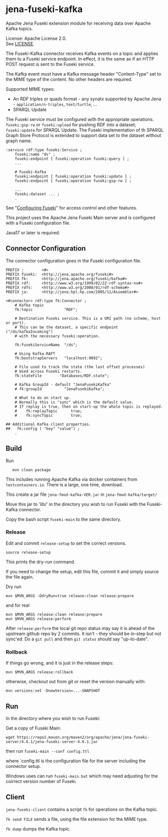 # jena-fuseki-kafka 

Apache Jena Fuseki extension module for receiving data over
Apache Kafka topics.

License: Apache License 2.0.  
See [LICENSE](./LICENSE).

The Fuseki-Kafka connector receives Kafka events on a topic and applies them to
a Fuseki service endpoint. In effect, it is the same as if an HTTP POST request is sent to
the Fuseki service.

The Kafka event must have a Kafka message header "Content-Type" set to the MIME
type of the content. No other headers are required.

Supported MIME types:
* An RDF triples or quads format - any synatx supported by 
  Apache Jena - `application/n-triples`, `text/turtle`, ...
* SPARQL Update


The Fuseki service must be configured with the appropriate operations.
`fuseki:gsp-rw` or `fuseki:upload` for pushing RDF into a dataset; 
`fuseki:update` for SPARQL Update.
The Fuseki implementation of th SPARQL Graph Store Protocol is extended to
support data set to the dataset without graph name.

```
:service rdf:type fuseki:Service ;
    fuseki:name "ds" ;
    fuseki:endpoint [ fuseki:operation fuseki:query ] ;
    ...

    # Fuseki-Kafka
    fuseki:endpoint [ fuseki:operation fuseki:update ] ;
    fuseki:endpoint [ fuseki:operation fuseki:gsp-rw ] ;

    ...
    fuseki:dataset ... ;
    .
```

See "[Configuring Fuseki](https://jena.apache.org/documentation/fuseki2/fuseki-configuration.html)"
for access control and other features.

This project uses the Apache Jena Fuseki Main server and is configured with a
Fuseki configuration file.

Java17 or later is required.

## Connector Configuration

The connector configuration goes in the Fuseki configuration file.

```
PREFIX :        <#>
PREFIX fuseki:  <http://jena.apache.org/fuseki#>
PREFIX fk:      <http://jena.apache.org/fuseki/kafka#>
PREFIX rdf:     <http://www.w3.org/1999/02/22-rdf-syntax-ns#>
PREFIX rdfs:    <http://www.w3.org/2000/01/rdf-schema#>
PREFIX ja:      <http://jena.hpl.hp.com/2005/11/Assembler#>

<#connector> rdf:type fk:Connector ;
    # Kafka topic
    fk:topic              "RDF";

    # Destination Fuseki service. This is a URI path (no scheme, host or port).
    # This can be the dataset, a specific endpoint ("/ds/kafkaIncoming")
    # with the necessary fuseki:operation.
    
    fk:fusekiServiceName  "/ds";

    # Using Kafka-RAFT
    fk:bootstrapServers   "localhost:9092";

    # File used to track the state (the last offset processes)
    # Used across Fuseki restarts.
    fk:stateFile        "Databases/RDF.state";

    # Kafka GroupId - default "JenaFusekiKafka"
    # fk:groupId          "JenaFusekiKafka";

    # What to do on start up.
    # Normally this is "sync" which is the default value.
    # If replay is true, then on start-up the whole topic is replayed.
    #    fk:replayTopic      true;
    #    fk:syncTopic        true;

## Additional Kafka client properties.
##   fk:config ( "key" "value") ;
    .
```

## Build

Run
```
   mvn clean package
```
This includes running Apache Kafka via docker containers from
`testcontainers.io`. There is a large, one time, download.

This create a jar file `jena-fmod-kafka-VER.jar` in
`jena-fmod-kafka/target/`

Move this jar to 'lib/' in the directory you wish to run Fuseki with the
Fuseki-Kafka connector.

Copy the bash script `fuseki-main` to the same directory.

### Release

Edit and commit `release-setup` to set the correct versions.

```
source release-setup
```
This prints the dry-run command.

If you need to change the setup, edit this file, commit it and simply source the
file again.

Dry run 
```
mvn $MVN_ARGS -DdryRun=true release:clean release:prepare
```

and for real

```
mvn $MVN_ARGS release:clean release:prepare
mvn $MVN_ARGS release:perform
```
After `release:perform` the local git repo status may say it is ahead of the
upstream github repo by 2 commits. It isn't - they should be in-step but not 
sync'ed. Do a `git pull` and then `git status` should say "up-to-date". 

### Rollback

If things go wrong, and it is just in the release steps:

```
mvn $MVN_ARGS release:rollback
```

otherwise, checkout out from git or reset the version manually with:

```
mvn versions:set -DnewVersion=...-SNAPSHOT
```

## Run

In the directory where you wish to run Fuseki:

Get a copy of Fuseki Main:

```
wget https://repo1.maven.org/maven2/org/apache/jena/jena-fuseki-server/4.6.1/jena-fuseki-server-4.6.1.jar
```

then run `fuseki-main --conf config.ttl`

where `config.ttl is the configuration file for the server including the
connector setup.

Windows uses can run `fuseki-main.bat` which may need adjusting for the coirrect
version number of Fuseki.

## Client

`jena-fuseki-client` contains a script `fk` for operations on the Kafka topic.

`fk send FILE` sends a file, using the file extension for the MIME type.

`fk dump` dumps the Kafka topic.
